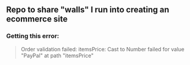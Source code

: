 ## Repo to share "walls" I run into creating an ecommerce site
### Getting this error:
> Order validation failed: itemsPrice: Cast to Number failed for value "PayPal" at path "itemsPrice"
